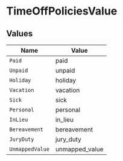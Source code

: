 # TimeOffPoliciesValue


## Values

| Name            | Value           |
| --------------- | --------------- |
| `Paid`          | paid            |
| `Unpaid`        | unpaid          |
| `Holiday`       | holiday         |
| `Vacation`      | vacation        |
| `Sick`          | sick            |
| `Personal`      | personal        |
| `InLieu`        | in_lieu         |
| `Bereavement`   | bereavement     |
| `JuryDuty`      | jury_duty       |
| `UnmappedValue` | unmapped_value  |